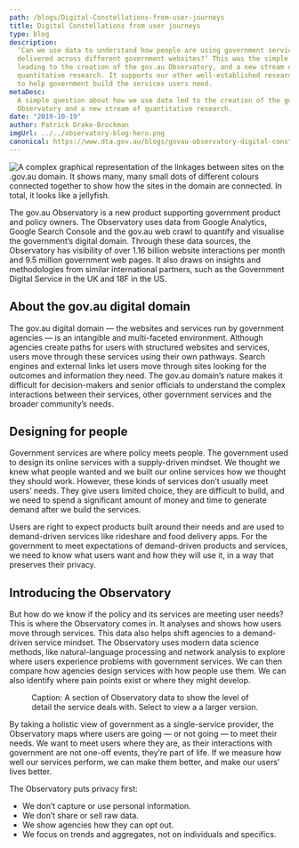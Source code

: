 ```yaml
---
path: /blogs/Digital-Constellations-from-user-journeys
title: Digital Constellations from user journeys
type: blog
description:
  ‘Can we use data to understand how people are using government services
  delivered across different government websites?’ This was the simple question
  leading to the creation of the gov.au Observatory, and a new stream of
  quantitative research. It supports our other well-established research methods
  to help government build the services users need.
metaDesc:
  A simple question about how we use data led to the creation of the gov.au
  Observatory and a new stream of quantitative research.
date: "2019-10-19"
author: Patrick Drake-Brockman
imgUrl: ../../observatory-blog-hero.png
canonical: https://www.dta.gov.au/blogs/govau-observatory-digital-constellations-user-journeys
---
```


<img class="au-responsive-media img-shadow" src="../../observatory-blog-hero.png" alt="A complex graphical representation of the linkages between sites on the .gov.au domain. It shows many, many small dots of different colours connected together to show how the sites in the domain are connected. In total, it looks like a jellyfish.">

The gov.au Observatory is a new product supporting government product and policy
owners. The Observatory uses data from Google Analytics, Google Search Console
and the gov.au web crawl to quantify and visualise the government’s digital
domain. Through these data sources, the Observatory has visibility of over 1.16
billion website interactions per month and 9.5 million government web pages. It
also draws on insights and methodologies from similar international partners,
such as the Government Digital Service in the UK and 18F in the US.

## About the gov.au digital domain

The gov.au digital domain — the websites and services run by government agencies
— is an intangible and multi-faceted environment. Although agencies create paths
for users with structured websites and services, users move through these
services using their own pathways. Search engines and external links let users
move through sites looking for the outcomes and information they need. The
gov.au domain’s nature makes it difficult for decision-makers and senior
officials to understand the complex interactions between their services, other
government services and the broader community’s needs.

## Designing for people

Government services are where policy meets people. The government used to design
its online services with a supply-driven mindset. We thought we knew what people
wanted and we built our online services how we thought they should work.
However, these kinds of services don’t usually meet users’ needs. They give
users limited choice, they are difficult to build, and we need to spend a
significant amount of money and time to generate demand after we build the
services.

Users are right to expect products built around their needs and are used to
demand-driven services like rideshare and food delivery apps. For the government
to meet expectations of demand-driven products and services, we need to know
what users want and how they will use it, in a way that preserves their privacy.

## Introducing the Observatory

But how do we know if the policy and its services are meeting user needs? This
is where the Observatory comes in. It analyses and shows how users move through
services. This data also helps shift agencies to a demand-driven service
mindset. The Observatory uses modern data science methods, like natural-language
processing and network analysis to explore where users experience problems with
government services. We can then compare how agencies design services with how
people use them. We can also identify where pain points exist or where they
might develop.

<figure class="mt-1">
<a data-entity-type="" data-entity-uuid="" href="https://dta-www-drupal-20180130215411153400000001.s3.ap-southeast-2.amazonaws.com/s3fs-public/images/content/observatory-zoomed.png"><img alt="" data-entity-type="" data-entity-uuid="" src="https://dta-www-drupal-20180130215411153400000001.s3.ap-southeast-2.amazonaws.com/s3fs-public/images/content/observatory-zoomed-small.png"></a>
<figcaption class="max-42">Caption: A section of Observatory data to show the level of detail the service
deals with. Select to view a a larger version.
</figcaption>
</figure>

By taking a holistic view of government as a single-service provider, the
Observatory maps where users are going — or not going — to meet their needs. We
want to meet users where they are, as their interactions with government are not
one-off events, they’re part of life. If we measure how well our services
perform, we can make them better, and make our users’ lives better.

The Observatory puts privacy first:

- We don’t capture or use personal information.
- We don’t share or sell raw data.
- We show agencies how they can opt out.
- We focus on trends and aggregates, not on individuals and specifics.
